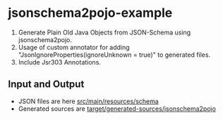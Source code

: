 # jsonschema2pojo-example

1. Generate Plain Old Java Objects from JSON-Schema using jsonschema2pojo.
2. Usage of custom annotator for adding "JsonIgnoreProperties(ignoreUnknown = true)" to generated files.
3. Include Jsr303 Annotations.

## Input and Output
- JSON files are here [src/main/resources/schema](src/main/resources/schema)
- Generated sources are [target/generated-sources/jsonschema2pojo](target/generated-sources/jsonschema2pojo)
